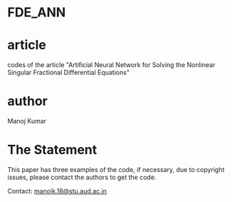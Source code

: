 # FDE_ANN
# article
codes of  the article "Artificial Neural Network for Solving the Nonlinear Singular Fractional Differential Equations"

# author
Manoj Kumar


# The Statement
This paper has three examples of the code, if necessary, due to copyright issues, please contact the authors to get the code.

Contact: manojk.18@stu.aud.ac.in 
